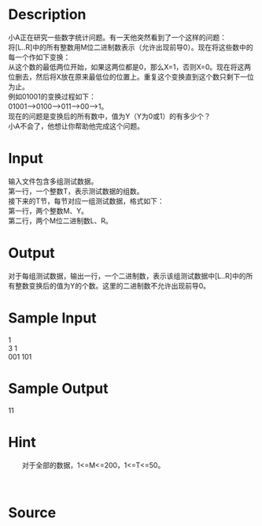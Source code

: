 
# Description

<div class="content"><div>小A正在研究一些数字统计问题。有一天他突然看到了一个这样的问题：</div>
<div>将[L..R]中的所有整数用M位二进制数表示（允许出现前导0）。现在将这些数中的每一个作如下变换：</div>
<div>从这个数的最低两位开始，如果这两位都是0，那么X=1，否则X=0。现在将这两位删去，然后将X放在原来最低位的位置上。重复这个变换直到这个数只剩下一位为止。</div>
<div>例如01001的变换过程如下：</div>
<div>01001--&gt;0100--&gt;011--&gt;00--&gt;1。</div>
<div>现在的问题是变换后的所有数中，值为Y（Y为0或1）的有多少个？</div>
<div>小A不会了，他想让你帮助他完成这个问题。</div>
<p></p></div>

# Input

<div class="content"><div>输入文件包含多组测试数据。</div>
<div>第一行，一个整数T，表示测试数据的组数。</div>
<div>接下来的T节，每节对应一组测试数据，格式如下：</div>
<div>第一行，两个整数M、Y。</div>
<div>第二行，两个M位二进制数L、R。</div>
<p></p></div>

# Output

<div class="content"><div>对于每组测试数据，输出一行，一个二进制数，表示该组测试数据中[L..R]中的所有整数变换后的值为Y的个数。这里的二进制数不允许出现前导0。</div>
<div></div>
<div>
<p></p>
</div></div>

# Sample Input

<div class="content"><span class="sampledata">1<br/>
3 1<br/>
001 101<br/>
</span></div>

# Sample Output

<div class="content"><span class="sampledata">11</span></div>

# Hint

<div class="content"><p></p><p class="MsoNormal" style="text-indent:21.0pt;mso-char-indent-count:2.0">对于全部的数据，1&lt;=M&lt;=200，1&lt;=T&lt;=50。</p><br/>
<p></p><p></p></div>

# Source

<div class="content"><p><a href="problemset.php?search="></a></p></div>

